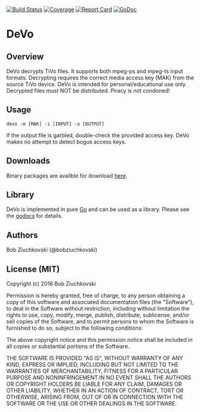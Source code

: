 [![Build Status](https://travis-ci.org/bobziuchkovski/devo.svg?branch=master)](https://travis-ci.org/bobziuchkovski/devo)
[![Coverage](https://gocover.io/_badge/github.com/bobziuchkovski/devo?0)](https://gocover.io/github.com/bobziuchkovski/devo)
[![Report Card](http://goreportcard.com/badge/bobziuchkovski/devo)](http://goreportcard.com/report/bobziuchkovski/devo)
[![GoDoc](https://godoc.org/github.com/bobziuchkovski/devo?status.svg)](https://godoc.org/github.com/bobziuchkovski/devo)

# DeVo

## Overview

DeVo decrypts TiVo files.  It supports both mpeg-ps and mpeg-ts input formats.
Decrypting requires the correct media access key (MAK) from the source TiVo device.
DeVo is intended for personal/educational use only.  Decrypted files must NOT be distributed.
Piracy is not condoned!

## Usage

`devo -m [MAK] -i [INPUT] -o [OUTPUT]`

If the output file is garbled, double-check the provided access key.
DeVo makes no attempt to detect bogus access keys.

## Downloads

Binary packages are availble for download [here](https://github.com/bobziuchkovski/devo/releases).

## Library

DeVo is implemented in pure [Go](https://golang.org/) and can be used as a library.
Please see the [godocs](https://godoc.org/github.com/bobziuchkovski/devo) for details.

## Authors

Bob Ziuchkovski (@bobziuchkovski)

## License (MIT)

Copyright (c) 2016 Bob Ziuchkovski

Permission is hereby granted, free of charge, to any person obtaining a copy
of this software and associated documentation files (the "Software"), to deal
in the Software without restriction, including without limitation the rights
to use, copy, modify, merge, publish, distribute, sublicense, and/or sell
copies of the Software, and to permit persons to whom the Software is
furnished to do so, subject to the following conditions:

The above copyright notice and this permission notice shall be included in
all copies or substantial portions of the Software.

THE SOFTWARE IS PROVIDED "AS IS", WITHOUT WARRANTY OF ANY KIND, EXPRESS OR
IMPLIED, INCLUDING BUT NOT LIMITED TO THE WARRANTIES OF MERCHANTABILITY,
FITNESS FOR A PARTICULAR PURPOSE AND NONINFRINGEMENT.IN NO EVENT SHALL THE
AUTHORS OR COPYRIGHT HOLDERS BE LIABLE FOR ANY CLAIM, DAMAGES OR OTHER
LIABILITY, WHETHER IN AN ACTION OF CONTRACT, TORT OR OTHERWISE, ARISING FROM,
OUT OF OR IN CONNECTION WITH THE SOFTWARE OR THE USE OR OTHER DEALINGS IN
THE SOFTWARE.

